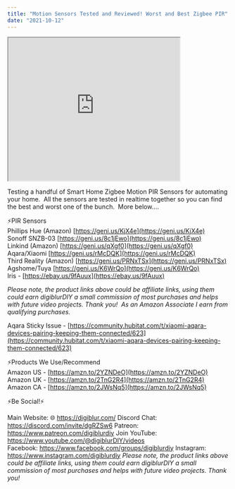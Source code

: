 ```yaml
---
title: "Motion Sensors Tested and Reviewed! Worst and Best Zigbee PIR"
date: "2021-10-12"
---
```


<iframe allowfullscreen height="325" src="https://www.youtube.com/embed/3U1fOqkk3Wg" width="390" youtube-src-=""></iframe>

  

Testing a handful of Smart Home Zigbee Motion PIR Sensors for automating your home.  All the sensors are tested in realtime together so you can find the best and worst one of the bunch.  More below....

<!--truncate-->

⚡PIR Sensors  
Phillips Hue (Amazon) [https://geni.us/KjX4e](https://geni.us/KjX4e)  
Sonoff SNZB-03 [https://geni.us/8c1jEwo](https://geni.us/8c1jEwo)  
Linkind (Amazon) [https://geni.us/qXgf0](https://geni.us/qXgf0)  
Aqara/Xiaomi [https://geni.us/rMcDQK](https://geni.us/rMcDQK)  
Third Reality (Amazon) [https://geni.us/PRNxTSx](https://geni.us/PRNxTSx)  
Agshome/Tuya [https://geni.us/K6WrQo](https://geni.us/K6WrQo)  
Iris - [https://ebay.us/9fAuux](https://ebay.us/9fAuux)

  

_Please note, the product links above could be affiliate links, using them could earn digiblurDIY a small commission of most purchases and helps with future video projects. Thank you!  As an Amazon Associate I earn from qualifying purchases._

  
Aqara Sticky Issue - [https://community.hubitat.com/t/xiaomi-aqara-devices-pairing-keeping-them-connected/623](https://community.hubitat.com/t/xiaomi-aqara-devices-pairing-keeping-them-connected/623)

  

⚡Products We Use/Recommend  
Amazon US - [https://amzn.to/2YZNDeO](https://amzn.to/2YZNDeO)  
Amazon UK - [https://amzn.to/2TnG2R4](https://amzn.to/2TnG2R4)  
Amazon CA - [https://amzn.to/2JWsNq5](https://amzn.to/2JWsNq5)  
  

⚡Be Social!⚡

Main Website: 🌐 https://digiblur.com/ 
Discord Chat: https://discord.com/invite/dgRZSw6 
Patreon: https://www.patreon.com/digiblurdiy 
Join YouTube: https://www.youtube.com/@digiblurDIY/videos  
Facebook: https://www.facebook.com/groups/digiblurdiy 
Instagram: https://www.instagram.com/digiblurdiy 
_Please note, the product links above could be affiliate links, using them could earn digiblurDIY a small commission of most purchases and helps with future video projects. Thank you!_
